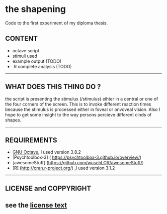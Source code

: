 # the shapening

Code to the first experiment of my diploma thesis.

## CONTENT
* octave script
* stimuli used
* example output (TODO)
* .R complete analysis (TODO)

----------------------------------------------------------------------------
## WHAT DOES THIS THING DO ?
  the script is presenting the stimulus (/stimulus) eihter in a central or one of the four corners of the screen. This is to invoke different reaction times because the stimulus is processed either in foveal or onvoveal vision. Also I hope to get some insight to the way persons percieve different cinds of shapes.

----------------------------------------------------------------------------
## REQUIREMENTS

* [GNU Octave](https://www.gnu.org/software/octave/), I used version 3.8.2
* [Psychtoolbox-3] ( https://psychtoolbox-3.github.io/overview/)
* [awesomeStuff] (https://github.com/wuschLOR/awesomeStuff/) 
* [R] (http://cran.r-project.org/) ,I used version 3.1.2

----------------------------------------------------------------------------
## LICENSE and COPPYRIGHT
  see the [license text](./license.md)
----------------------------------------------------------------------------